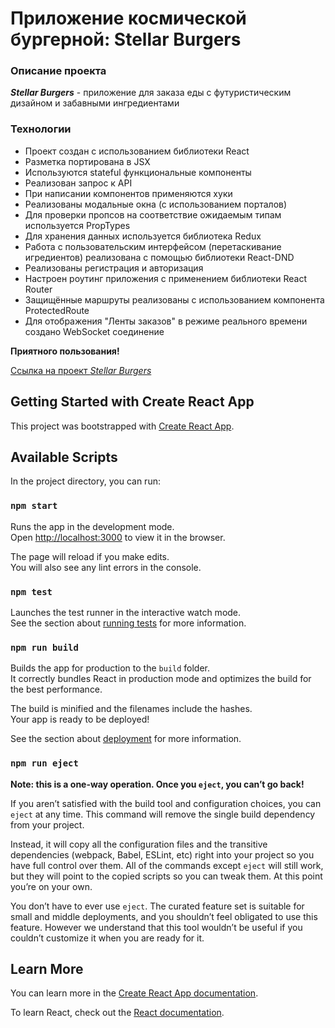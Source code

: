 # Приложение космической бургерной: Stellar Burgers

### Описание проекта

***Stellar Burgers*** - приложение для заказа еды с футуристическим дизайном и забавными ингредиентами

### Технологии

* Проект создан с использованием библиотеки React
* Разметка портирована в JSX
* Используются stateful функциональные компоненты
* Реализован запрос к API
* При написании компонентов применяются хуки
* Реализованы модальные окна (с использованием порталов)
* Для проверки пропсов на соответствие ожидаемым типам используется PropTypes
* Для хранения данных используется библиотека Redux
* Работа с пользовательским интерфейсом (перетаскивание игредиентов) 
  реализована с помощью библиотеки React-DND
* Реализованы регистрация и авторизация
* Настроен роутинг приложения с применением библиотеки React Router
* Защищённые маршруты реализованы с использованием компонента ProtectedRoute
* Для отображения "Ленты заказов" в режиме реального времени создано WebSocket соединение

**Приятного пользования!**

[Cсылка на проект *Stellar Burgers*](https://kettrin62.github.io/react-burger/)

## Getting Started with Create React App

This project was bootstrapped with [Create React App](https://github.com/facebook/create-react-app).

## Available Scripts

In the project directory, you can run:

### `npm start`

Runs the app in the development mode.\
Open [http://localhost:3000](http://localhost:3000) to view it in the browser.

The page will reload if you make edits.\
You will also see any lint errors in the console.

### `npm test`

Launches the test runner in the interactive watch mode.\
See the section about [running tests](https://facebook.github.io/create-react-app/docs/running-tests) for more information.

### `npm run build`

Builds the app for production to the `build` folder.\
It correctly bundles React in production mode and optimizes the build for the best performance.

The build is minified and the filenames include the hashes.\
Your app is ready to be deployed!

See the section about [deployment](https://facebook.github.io/create-react-app/docs/deployment) for more information.

### `npm run eject`

**Note: this is a one-way operation. Once you `eject`, you can’t go back!**

If you aren’t satisfied with the build tool and configuration choices, you can `eject` at any time. This command will remove the single build dependency from your project.

Instead, it will copy all the configuration files and the transitive dependencies (webpack, Babel, ESLint, etc) right into your project so you have full control over them. All of the commands except `eject` will still work, but they will point to the copied scripts so you can tweak them. At this point you’re on your own.

You don’t have to ever use `eject`. The curated feature set is suitable for small and middle deployments, and you shouldn’t feel obligated to use this feature. However we understand that this tool wouldn’t be useful if you couldn’t customize it when you are ready for it.

## Learn More

You can learn more in the [Create React App documentation](https://facebook.github.io/create-react-app/docs/getting-started).

To learn React, check out the [React documentation](https://reactjs.org/).
